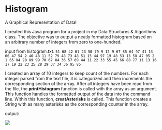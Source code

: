 # Histogram
A Graphical Representation of Data!

I created this Java program for a project in my Data Structures & Algorithms class. The objective was to output a neatly formatted histogram based on an arbitrary number of integers from zero to one-hundred.


input from histogram.txt:
    `51 68 42 61 23 50 79 9 12 9 67 85 64 97 41 13 66 47 54 2 46 48 11 52 79 48 73 48 51 15 44 97 19 48 53 13 58 47 95 2 1 65 84 28 89 99 70 67 84 36 57 89 44 11 22 33 55 45 66 88 77 11 13 16 17 19 22 23 25 28 29 37 34 36 95 85`


I created an array of 10 integers to keep count of the numbers. For each integer parsed from the text file, it is categorized and then increments the corresponding section of the array. After all integers have been read from the file, the **printHistogram** function is called with the array as an argument. This function handles the formatted output of the data into the command line. Within this function, **creatAsterisks** is called. This function creates a String with as many asterisks as the corresponding counter in the array.


output:

![](http://i.imgur.com/26hkzSg.png)